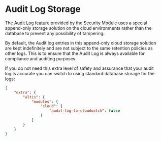 # Audit Log Storage

The [Audit Log feature](docs://security/audit-log.md) provided by the Security Module uses a special append-only storage solution on
the cloud environments rather than the database to prevent any possibility of tampering.

By default, the Audit log entries in this append-only cloud storage solution are kept indefinitely and are not subject to the same
retention policies as other logs. This is to ensure that the Audit Log is always available for compliance and auditing purposes.

If you do not need this extra level of safety and assurance that your audit log is accurate you can switch to using standard
database storage for the logs:

```json
{
    "extra": {
        "altis": {
            "modules": {
                "cloud": {
                    "audit-log-to-cloudwatch": false
                }
            }
        }
    }
}
```
